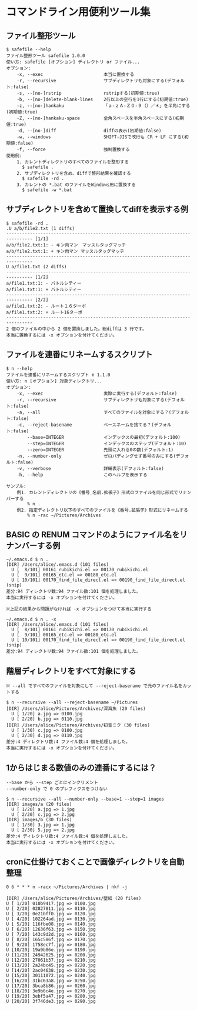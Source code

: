 コマンドライン用便利ツール集
============================

ファイル整形ツール
------------------

    $ safefile --help
    ファイル整形ツール safefile 1.0.0
    使い方: safefile [オプション] ディレクトリ or ファイル...
    オプション:
        -x, --exec                       本当に置換する
        -r, --recursive                  サブディレクトリも対象にする(デフォルト:false)
        -s, --[no-]rstrip                rstripする(初期値:true)
        -b, --[no-]delete-blank-lines    2行以上の空行を1行にする(初期値:true)
        -z, --[no-]hankaku               「ａ-ｚＡ-Ｚ０-９（）／＊」を半角にする(初期値:true)
        -Z, --[no-]hankaku-space         全角スペースを半角スペースにする(初期値:true)
        -d, --[no-]diff                  diffの表示(初期値:false)
        -w, --windows                    SHIFT-JISで改行も CR + LF にする(初期値:false)
        -f, --force                      強制置換する
    使用例:
        1. カレントディレクトリのすべてのファイルを整形する
          $ safefile .
        2. サブディレクトリを含め、diffで整形結果を確認する
          $ safefile -rd .
        3. カレントの *.bat のファイルをWindows用に置換する
          $ safefile -w *.bat

## サブディレクトリを含めて置換してdiffを表示する例

    $ safefile -rd .
    .U a/b/file2.txt (1 diffs)
    -------------------------------------------------------------------------------- [1/1]
    a/b/file2.txt:1: - キン肉マン　マッスルタッグマッチ
    a/b/file2.txt:1: + キン肉マン マッスルタッグマッチ
    --------------------------------------------------------------------------------
    U a/file1.txt (2 diffs)
    -------------------------------------------------------------------------------- [1/2]
    a/file1.txt:1: - バトルシティー 
    a/file1.txt:1: + バトルシティー
    -------------------------------------------------------------------------------- [2/2]
    a/file1.txt:2: - ルート１６ターボ
    a/file1.txt:2: + ルート16ターボ
    --------------------------------------------------------------------------------
    2 個のファイルの中から 2 個を置換しました。総diffは 3 行です。
    本当に置換するには -x オプションを付けてください。

ファイルを連番にリネームするスクリプト
--------------------------------------

    $ n --help
    ファイルを連番にリネームするスクリプト n 1.1.0
    使い方: n [オプション] 対象ディレクトリ...
    オプション:
        -x, --exec                       実際に実行する(デフォルト:false)
        -r, --recursive                  サブディレクトリも対象にする(デフォルト:false)
        -a, --all                        すべてのファイルを対象にする？(デフォルト:false)
        -c, --reject-basename            ベースネームを捨てる？(デフォルト:false)
            --base=INTEGER               インデックスの最初(デフォルト:100)
            --step=INTEGER               インデックスのステップ(デフォルト:10)
            --zero=INTEGER               先頭に入れる0の数(デフォルト:1)
        -n, --number-only                ゼロパディングせず番号のみにする(デフォルト:false)
        -v, --verbose                    詳細表示(デフォルト:false)
        -h, --help                       このヘルプを表示する
    
    サンプル:
        例1. カレントディレクトリの《番号_名前.拡張子》形式のファイルを同じ形式でリナンバーする
            % n .
        例2. 指定ディレクトリ以下のすべてのファイルを《番号.拡張子》形式にリネームする
            % n -rac ~/Pictures/Archives

## BASIC の RENUM コマンドのようにファイル名をリナンバーする例

    ~/.emacs.d $ n .
    [DIR] /Users/alice/.emacs.d (101 files)
      U [  8/101] 00161_rubikichi.el => 00170_rubikichi.el
      U [  9/101] 00165_etc.el => 00180_etc.el
      U [ 10/101] 00170_find_file_direct.el => 00190_find_file_direct.el
    (snip)
    差分:94 ディレクトリ数:94 ファイル数:101 個を処理しました。
    本当に実行するには -x オプションを付けてください。

    ※上記の結果から問題がなければ -x オプションをつけて本当に実行する

    ~/.emacs.d $ n . -x
    [DIR] /Users/alice/.emacs.d (101 files)
      U [  8/101] 00161_rubikichi.el => 00170_rubikichi.el
      U [  9/101] 00165_etc.el => 00180_etc.el
      U [ 10/101] 00170_find_file_direct.el => 00190_find_file_direct.el
    (snip)
    差分:94 ディレクトリ数:94 ファイル数:101 個を処理しました。

## 階層ディレクトリをすべて対象にする

    ※ --all ですべてのファイルを対象にして --reject-basename で元のファイル名をカットする

    $ n --recursive --all --reject-basename ~/Pictures
    [DIR] /Users/alice/Pictures/Archives/深海魚 (20 files)
      U [ 1/20] a.jpg => 0100.jpg
      U [ 2/20] b.jpg => 0110.jpg
    [DIR] /Users/alice/Pictures/Archives/初音ミク (30 files)
      U [ 1/30] c.jpg => 0100.jpg
      U [ 2/30] d.jpg => 0110.jpg
    差分:4 ディレクトリ数:4 ファイル数:4 個を処理しました。
    本当に実行するには -x オプションを付けてください。

## 1からはじまる数値のみの連番にするには？

    --base から --step ごとにインクリメント
    --number-only で 0 のプレフィクスをつけない

    $ n --recursive --all --number-only --base=1 --step=1 images
    [DIR] images/a (20 files)
      U [ 1/20] a.jpg => 1.jpg
      U [ 2/20] c.jpg => 2.jpg
    [DIR] images/b (30 files)
      U [ 1/30] 3.jpg => 1.jpg
      U [ 2/30] 5.jpg => 2.jpg
    差分:4 ディレクトリ数:4 ファイル数:4 個を処理しました。
    本当に実行するには -x オプションを付けてください。

## cronに仕掛けておくことで画像ディレクトリを自動整理

    0 6 * * * n -racx ~/Pictures/Archives | nkf -j

    [DIR] /Users/alice/Pictures/Archives/壁紙 (20 files)
    U [ 1/20] 010b9417.jpg => 0100.jpg
    U [ 2/20] 02827811.jpg => 0110.jpg
    U [ 3/20] 0e21bff0.jpg => 0120.jpg
    U [ 4/20] 102264ad.jpg => 0130.jpg
    U [ 5/20] 116fbe08.jpg => 0140.jpg
    U [ 6/20] 12636f63.jpg => 0150.jpg
    U [ 7/20] 143c9d2d.jpg => 0160.jpg
    U [ 8/20] 165c586f.jpg => 0170.jpg
    U [ 9/20] 1758ec7f.jpg => 0180.jpg
    U [10/20] 19a9b86e.jpg => 0190.jpg
    U [11/20] 24942625.jpg => 0200.jpg
    U [12/20] 27061b37.jpg => 0210.jpg
    U [13/20] 2a24bc45.jpg => 0220.jpg
    U [14/20] 2ac04638.jpg => 0230.jpg
    U [15/20] 30111072.jpg => 0240.jpg
    U [16/20] 31bc63a8.jpg => 0250.jpg
    U [17/20] 3bca8b86.jpg => 0260.jpg
    U [18/20] 3e9b6c4e.jpg => 0270.jpg
    U [19/20] 3ebf5a47.jpg => 0280.jpg
    U [20/20] 3f746de3.jpg => 0290.jpg
